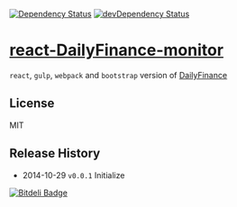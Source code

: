 [![Dependency Status](https://david-dm.org/LeoAJ/react-DailyFinance-monitor.svg)](https://david-dm.org/LeoAJ/react-DailyFinance-monitor)
[![devDependency Status](https://david-dm.org/LeoAJ/react-DailyFinance-monitor/dev-status.svg)](https://david-dm.org/LeoAJ/react-DailyFinance-monitor#info=devDependencies)

# [react-DailyFinance-monitor](http://leoj.net)

`react`, `gulp`, `webpack` and `bootstrap` version of [DailyFinance](http://github.com/LeoAJ/DailyFinance)

## License
MIT

## Release History

* 2014-10-29 `v0.0.1` Initialize

[![Bitdeli Badge](https://d2weczhvl823v0.cloudfront.net/LeoAJ/react-dailyfinance-monitor/trend.png)](https://bitdeli.com/free "Bitdeli Badge")

